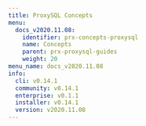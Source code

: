 ```yaml
---
title: ProxySQL Concepts
menu:
  docs_v2020.11.08:
    identifier: prx-concepts-proxysql
    name: Concepts
    parent: prx-proxysql-guides
    weight: 20
menu_name: docs_v2020.11.08
info:
  cli: v0.14.1
  community: v0.14.1
  enterprise: v0.1.1
  installer: v0.14.1
  version: v2020.11.08
---
```


